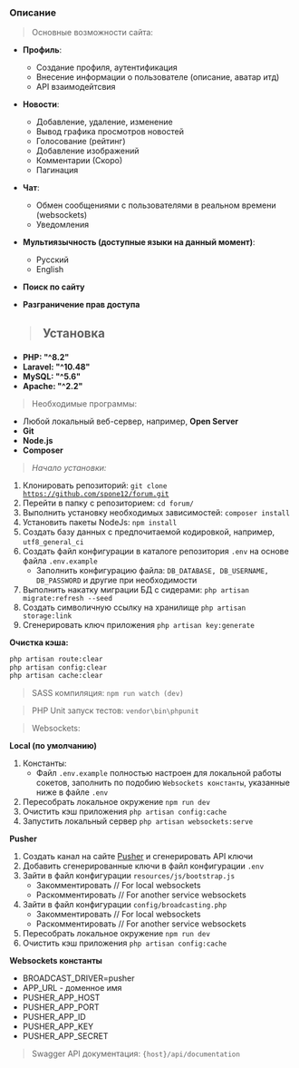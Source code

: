 ### Описание

>Основные возможности сайта:

+ **Профиль**:
    + Создание профиля, аутентификация
    + Внесение информации о пользователе (описание, аватар итд)
    + API взаимодейтсвия

+ **Новости**:
    + Добавление, удаление, изменение
    + Вывод графика просмотров новостей
    + Голосование (рейтинг)
    + Добавление изображений
    + Комментарии (Скоро)
    + Пагинация
  
+ **Чат**:
    + Обмен сообщениями с пользователями в реальном времени (websockets)
    + Уведомления

+ **Мультиязычность (доступные языки на данный момент)**:
    + Русский
    + English

+ **Поиск по сайту**
+ **Разграничение прав доступа**

## <blockquote>Установка</blockquote>
<ul>
    <li><b>PHP: "^8.2"</b></li>
    <li><b>Laravel: "^10.48"</b></li>
    <li><b>MySQL: "^5.6"</b></li>
    <li><b>Apache: "^2.2"</b></li>
</ul>
<div>
    <div><blockquote>Необходимые программы:</blockquote></div>
    <ul>
        <li>Любой локальный веб-сервер, например, <b>Open Server</b></li>
        <li><b>Git</b></li>
        <li><b>Node.js</b></li>
        <li><b>Composer</b></li>
    </ul>
</div>

><i>Начало установки:</i>

1. Клонировать репозиторий: <code>git clone https://github.com/spone12/forum.git</code>
2. Перейти в папку с репозиторием: `cd forum/`
3. Выполнить установку необходимых зависимостей: `composer install`
4. Установить пакеты NodeJs: `npm install`
5. Создать базу данных с предпочитаемой кодировкой, например, `utf8_general_ci`
6. Создать файл конфигурации в каталоге репозитория `.env` на основе файла `.env.example`
   + Заполнить конфигурацию файла:
         `DB_DATABASE, DB_USERNAME, DB_PASSWORD` и другие при необходимости
7. Выполнить накатку миграции БД с сидерами: `php artisan migrate:refresh --seed`
8. Создать символичную ссылку на хранилище `php artisan storage:link`
9. Сгенерировать ключ приложения `php artisan key:generate`

<div>
<b>Очистка кэша:</b>

```bash
php artisan route:clear
php artisan config:clear
php artisan cache:clear
```

</div>

>SASS компиляция: <code>npm run watch (dev)</code>

>PHP Unit запуск тестов: <code>vendor\bin\phpunit</code>

>Websockets:

**Local (по умолчанию)**

1. Константы:
   + Файл `.env.example` полностью настроен для локальной работы сокетов, заполнить по подобию `Websockets константы`, указанные ниже в файле `.env` 
2. Пересобрать локальное окружение `npm run dev`
3. Очистить кэш приложения `php artisan config:cache`
4. Запустить локальный сервер `php artisan websockets:serve`

**Pusher**

1. Создать канал на сайте [Pusher](https://pusher.com/ "Pusher") и сгенерировать API ключи
2. Добавить сгенерированные ключи в файл конфигурации `.env`
3. Зайти в файл конфигурации `resources/js/bootstrap.js`
   + Закомментировать  // For local websockets
   + Раскомментировать // For another service websockets
4. Зайти в файл конфигурации `config/broadcasting.php`
    + Закомментировать  // For local websockets
    + Раскомментировать // For another service websockets
5. Пересобрать локальное окружение `npm run dev`
6. Очистить кэш приложения `php artisan config:cache`

**Websockets константы**

   + BROADCAST_DRIVER=pusher
   + APP_URL - доменное имя
   + PUSHER_APP_HOST
   + PUSHER_APP_PORT
   + PUSHER_APP_ID
   + PUSHER_APP_KEY
   + PUSHER_APP_SECRET

>Swagger API документация: `{host}/api/documentation`
